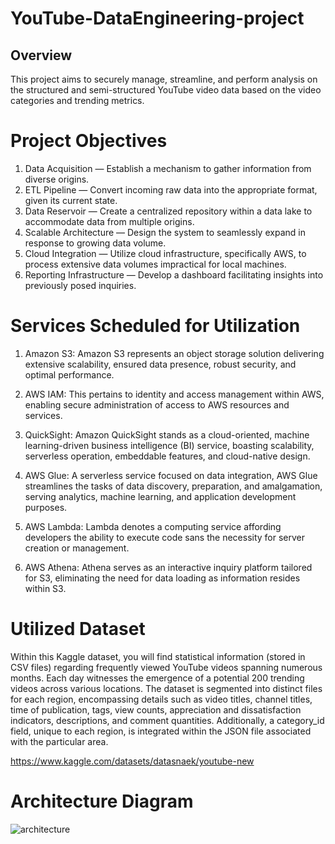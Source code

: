 # YouTube-DataEngineering-project

## Overview
This project aims to securely manage, streamline, and perform analysis on the structured and semi-structured YouTube video data based on the video categories and trending metrics.

# Project Objectives

1. Data Acquisition — Establish a mechanism to gather information from diverse origins.
2. ETL Pipeline — Convert incoming raw data into the appropriate format, given its current state.
3. Data Reservoir — Create a centralized repository within a data lake to accommodate data from multiple origins.
4. Scalable Architecture — Design the system to seamlessly expand in response to growing data volume.
5. Cloud Integration — Utilize cloud infrastructure, specifically AWS, to process extensive data volumes impractical for local machines.
6. Reporting Infrastructure — Develop a dashboard facilitating insights into previously posed inquiries.

# Services Scheduled for Utilization

1. Amazon S3: Amazon S3 represents an object storage solution delivering extensive scalability, ensured data presence, robust security, and optimal performance.

2. AWS IAM: This pertains to identity and access management within AWS, enabling secure administration of access to AWS resources and services.

3. QuickSight: Amazon QuickSight stands as a cloud-oriented, machine learning-driven business intelligence (BI) service, boasting scalability, serverless operation, embeddable features, and cloud-native design.

4. AWS Glue: A serverless service focused on data integration, AWS Glue streamlines the tasks of data discovery, preparation, and amalgamation, serving analytics, machine learning, and application development purposes.

5. AWS Lambda: Lambda denotes a computing service affording developers the ability to execute code sans the necessity for server creation or management.

6. AWS Athena: Athena serves as an interactive inquiry platform tailored for S3, eliminating the need for data loading as information resides within S3.

# Utilized Dataset

Within this Kaggle dataset, you will find statistical information (stored in CSV files) regarding frequently viewed YouTube videos spanning numerous months. Each day witnesses the emergence of a potential 200 trending videos across various locations. The dataset is segmented into distinct files for each region, encompassing details such as video titles, channel titles, time of publication, tags, view counts, appreciation and dissatisfaction indicators, descriptions, and comment quantities. Additionally, a category_id field, unique to each region, is integrated within the JSON file associated with the particular area.

https://www.kaggle.com/datasets/datasnaek/youtube-new

# Architecture Diagram

![architecture](https://github.com/ishujeetSingh1/YouTube-DataEngineering-project/assets/142827400/fcb12f92-23b7-4127-a69b-9c88255d1077)

